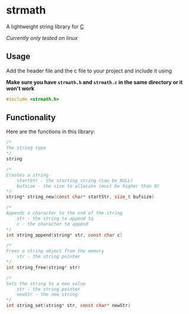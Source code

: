 # strmath
A lightweight string library for [C](https://en.wikipedia.org/wiki/C_(programming_language))

*Currently only tested on linux*

## Usage
Add the header file and the c file to your project and include it using

**Make sure you have `strmath.h` and `strmath.c` in the same directory or it won't work**

```c
#include <strmath.h>
```

## Functionality
Here are the functions in this library:
```c
/*
The string type
*/
string

/*
Creates a string
    startStr - the starting string (can be NULL)
    bufsize - the size to allocate (must be higher than 0)
*/
string* string_new(const char* startStr, size_t bufsize)

/*
Appends a character to the end of the string
    str - the string to append to
    c - the character to append
*/
int string_append(string* str, const char c)

/*
Frees a string object from the memory
    str - the string pointer
*/
int string_free(string* str)

/*
Sets the string to a new value
    str - the string pointer
    newStr - the new string
*/
int string_set(string* str, const char* newStr)
```